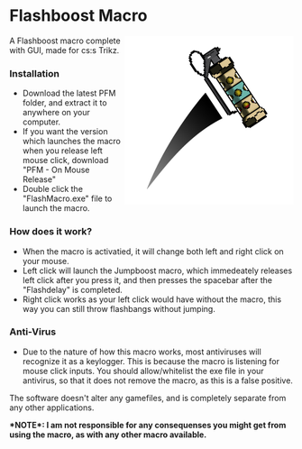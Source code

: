 # Flashboost Macro

<img src="FlashMacroIcon.png" alt="Flashboost Macro Image" width="300" height="300" align="right">

A Flashboost macro complete with GUI, made for cs:s Trikz.

<h3> Installation </h3>

 - Download the latest PFM folder, and extract it to anywhere on your computer.
 - If you want the version which launches the macro when you release left mouse click, download "PFM - On Mouse Release"
 - Double click the "FlashMacro.exe" file to launch the macro.
 
<h3> How does it work? </h3/>
 
 - When the macro is activatied, it will change both left and right click on your mouse. 
 - Left click will launch the Jumpboost macro, which immedeately releases left click after you press it, and then presses the spacebar after the "Flashdelay" is completed.
 - Right click works as your left click would have without the macro, this way you can still throw flashbangs without jumping.

<h3> Anti-Virus </h3>

 - Due to the nature of how this macro works, most antiviruses will recognize it as a keylogger. This is because the macro is listening for mouse click inputs. You should allow/whitelist the exe file in your antivirus, so that it does not remove the macro, as this is a false positive.


The software doesn't alter any gamefiles, and is completely separate from any other applications.

<b>
*NOTE*: I am not responsible for any consequenses you might get from using the macro, as with any other macro available.
</b>
